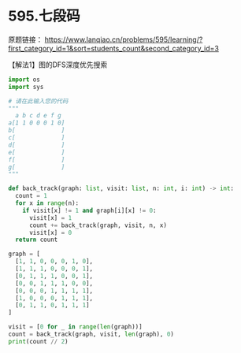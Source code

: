 # 595.七段码

原题链接：
https://www.lanqiao.cn/problems/595/learning/?first_category_id=1&sort=students_count&second_category_id=3

【解法1】图的DFS深度优先搜索

```python
import os
import sys

# 请在此输入您的代码
"""
  a b c d e f g
a[1 1 0 0 0 1 0]
b[             ]
c[             ]
d[             ]
e[             ]
f[             ]
g[             ]
"""

def back_track(graph: list, visit: list, n: int, i: int) -> int:
  count = 1
  for x in range(n):
    if visit[x] != 1 and graph[i][x] != 0:
      visit[x] = 1
      count += back_track(graph, visit, n, x)
      visit[x] = 0
  return count

graph = [
  [1, 1, 0, 0, 0, 1, 0],
  [1, 1, 1, 0, 0, 0, 1],
  [0, 1, 1, 1, 0, 0, 1],
  [0, 0, 1, 1, 1, 0, 0],
  [0, 0, 0, 1, 1, 1, 1],
  [1, 0, 0, 0, 1, 1, 1],
  [0, 1, 1, 0, 1, 1, 1]
]

visit = [0 for _ in range(len(graph))]
count = back_track(graph, visit, len(graph), 0)
print(count // 2)

```


